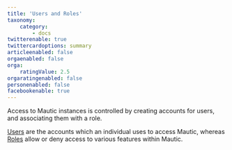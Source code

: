 ```yaml
---
title: 'Users and Roles'
taxonomy:
    category:
        - docs
twitterenable: true
twittercardoptions: summary
articleenabled: false
orgaenabled: false
orga:
    ratingValue: 2.5
orgaratingenabled: false
personenabled: false
facebookenable: true
---
```


Access to Mautic instances is controlled by creating accounts for users, and associating them with a role.

[Users][users] are the accounts which an individual uses to access Mautic, whereas [Roles][roles] allow or deny access to various features within Mautic.

[users]: </users-and-roles/managing-users>
[roles]: </users-and-roles/managing-roles>